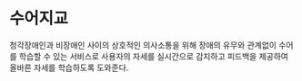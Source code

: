 # 수어지교
청각장애인과 비장애인 사이의 상호적인 의사소통을 위해 
장애의 유무와 관계없이 수어를 학습할 수 있는 서비스로
사용자의 자세를 실시간으로 감지하고 피드백을 제공하여 올바른 자세를 학습하도록 도와준다.
